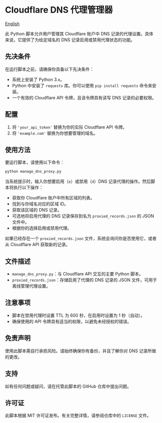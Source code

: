 # Cloudflare DNS 代理管理器

[English](readme.md)  

此 Python 脚本允许用户管理其 Cloudflare 账户中 DNS 记录的代理设置。具体来说，它提供了为给定域名的 DNS 记录启用或禁用代理状态的功能。

## 先决条件

在运行脚本之前，请确保你具备以下先决条件：

- 系统上安装了 Python 3.x。
- Python 中安装了 `requests` 库。你可以使用 `pip install requests` 命令来安装。
- 一个有效的 Cloudflare API 令牌，且该令牌具有读写 DNS 记录的必要权限。

## 配置

1. 将 `'your_api_token'` 替换为你的实际 Cloudflare API 令牌。
2. 将 `'example.com'` 替换为你想要管理的域名。

## 使用方法

要运行脚本，请使用以下命令：

```bash
python manage_dns_proxy.py
```

当系统提示时，输入你想要启用（`e`）或禁用（`d`）DNS 记录代理的操作。然后脚本将执行以下操作：

- 获取你 Cloudflare 账户中所有区域的列表。
- 找到与你域名对应的区域 ID。
- 获取该区域的 DNS 记录。
- 可选地将启用代理的 DNS 记录保存到名为 `proxied_records.json` 的 JSON 文件中。
- 根据你的选择启用或禁用代理。

如果已经存在一个 `proxied_records.json` 文件，系统会询问你是否使用它，或者从 Cloudflare API 获取新的记录。

## 文件描述

- `manage_dns_proxy.py`：与 Cloudflare API 交互的主要 Python 脚本。
- `proxied_records.json`：存储启用了代理的 DNS 记录的 JSON 文件，可用于离线管理代理设置。

## 注意事项

- 脚本在禁用代理时设置 TTL 为 600 秒，在启用时设置为 1 秒（自动）。
- 确保使用的 API 令牌具有适当的权限，以避免未经授权的错误。

## 免责声明

使用此脚本需自行承担风险。请始终确保你有备份，并且了解你对 DNS 记录所做的更改。

## 支持

如有任何问题或疑问，请在托管此脚本的 GitHub 仓库中提出问题。

## 许可证

此脚本根据 MIT 许可证发布。有关完整详情，请参阅仓库中的 `LICENSE` 文件。